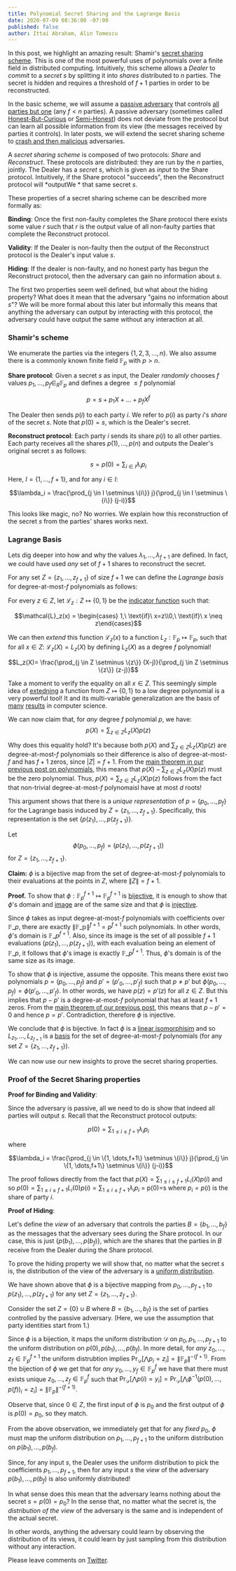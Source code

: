 ```yaml
---
title: Polynomial Secret Sharing and the Lagrange Basis
date: 2020-07-09 08:36:00 -07:00
published: false
author: Ittai Abraham, Alin Tomescu
---
```


In this post, we highlight an amazing result: Shamir's [secret sharing scheme](https://cs.jhu.edu/~sdoshi/crypto/papers/shamirturing.pdf). This is one of the most powerful uses of polynomials over a finite field in distributed computing.
Intuitively, this scheme allows a $Dealer$ to *commit* to a *secret* $s$ by splitting it into *shares* distributed to $n$ parties. The secret is hidden and requires a threshold of $f+1$ parties in order to be reconstructed. 


In the basic scheme, we will assume a [passive adversary](https://decentralizedthoughts.github.io/2019-06-07-modeling-the-adversary/) that controls [all parties but one](https://decentralizedthoughts.github.io/2019-06-17-the-threshold-adversary/) (any $f<n$ parties).
A passive adversary (sometimes called [Honest-But-Curious](https://eprint.iacr.org/2011/136.pdf) or [Semi-Honest](http://www.wisdom.weizmann.ac.il/~oded/foc-vol2.html)) does not deviate from the protocol but can learn all possible information from its view (the messages received by parties it controls). In later posts, we will extend the secret sharing scheme to [crash and then malicious](https://decentralizedthoughts.github.io/2019-06-07-modeling-the-adversary/) adversaries.




A *secret sharing scheme* is composed of two protocols: *Share* and *Reconstruct*.
These protocols are distributed: they are run by the $n$ parties, jointly.
The Dealer has a *secret* $s$, which is given as _input_ to the Share protocol.
Intuitively, if the Share protocol "succeeds", then the Reconstruct protocol will *outputWe * that same secret $s$.


These properties of a secret sharing scheme can be described more formally as:

**Binding**: Once the first non-faulty completes the Share protocol there exists some value $r$ such that $r$ is the output value of all non-faulty parties that complete the Reconstruct protocol.

**Validity**: If the Dealer is non-faulty then the output of the Reconstruct protocol is the Dealer's input value $s$.

**Hiding**: If the dealer is non-faulty, and no honest party has begun the Reconstruct protocol, then the adversary can gain no information about $s$. 


The first two properties seem well defined, but what about the hiding property? What does it mean that the adversary "gains no information about $s$"? We will be more formal about this later but informally this means that anything the adversary can output by interacting with this protocol, the adversary could have output the same without any interaction at all.

### Shamir's scheme

We enumerate the parties via the integers $\{1,2,3,\dots,n\}$. We also assume there is a commonly known finite field $\mathbb{F}_p$ with $p>n$.

**Share protocol**: Given a secret $s$ as input, the Dealer _randomly_ chooses $f$ values $p_1,\dots,p_f \in_R \mathbb{F}_p$ and defines a degree $\le f$ polynomial

$$p=s+p_1 X + \dots + p_f X^f$$

The Dealer then sends $p(i)$ to each party $i$.
We refer to $p(i)$ as party $i$'s _share_ of the secret $s$.
Note that $p(0) = s$, which is the Dealer's secret.

**Reconstruct protocol**: 
Each party $i$ sends its share $p(i)$ to all other parties. 
Each party receives all the shares $p(1),\dots,p(n)$ and outputs the Dealer's original secret $s$ as follows:

$$s=p(0)=\sum_{i \in I} \lambda_i p_i$$

Here, $I= \{ 1,\dots,f+1 \}$, and for any $i \in I$:

$$\lambda_i = \frac{\prod_{j \in I \setminus \{i\}} j}{\prod_{j \in I \setminus \{i\}} (j-i)}$$





This looks like magic, no?
No worries.
We explain how this reconstruction of the secret $s$ from the parties' shares works next. 

### Lagrange Basis

Lets dig deeper into how and why the values $\lambda_1,\dots,\lambda_{f+1}$ are defined. In fact, we could have used *any* set of $f+1$ shares to reconstruct the secret.

For any set $Z=\{z_1,\dots,z_{f+1}\}$ of size $f+1$ we can define the *Lagrange basis* for degree-at-most-$f$ polynomials as follows:

For every $z \in Z$, let $\mathcal{L}_z:Z \mapsto \{0,1\}$ be the [indicator function](https://en.wikipedia.org/wiki/Indicator_function) such that:

$$\mathcal{L}_z(x) = \begin{cases} 1,\ \text{if}\ x=z\\0,\ \text{if}\ x \neq z\end{cases}$$

We can then *extend* this function $\mathcal{L}_z(x)$ to a function $L_z : \mathbb{F}_p \mapsto \mathbb{F}_p$, such that for all $x\in Z:\ \mathcal{L}_z(X)=L_z(X)$ by defining $L_z(X)$ as a degree $f$ polynomial!

$$L_z(X)= \frac{\prod_{j \in Z \setminus \{z\}} (X-j)}{\prod_{j \in Z \setminus \{z\}} (z-j)}$$


Take a moment to verify the equality on all $x\in Z$. This seemingly simple idea of [extedning](http://people.cs.georgetown.edu/jthaler/IPsandextensions.pdf) a function from $Z \mapsto \{0,1\}$ to a low degree polynomial is a very powerful tool! It and its multi-variable generalization are the basis of [many](https://pdfs.semanticscholar.org/a87d/3febd2e02c41a9b0a4e423089b6677eaef3b.pdf) [results](https://eccc.weizmann.ac.il/report/2017/108/download/) in computer science. 

We can now claim that, for *any* degree $f$ polynomial $p$, we have:
$$p(X)=\sum_{z \in Z} L_z(X) p(z)$$


Why does this equality hold?
It's because both $p(X)$ and $\sum_{z \in Z} L_z(X) p(z)$ are degree-at-most-$f$ polynomials so their difference is also of degree-at-most-$f$ and has $f+1$ zeros, since $|Z|=f+1$.
From the [main theorem in our previous post on polynomials](/2020-07-05-the-marvels-of-polynomials-over-a-field), this means that $p(X)-\sum_{z\in Z} L_z(X) p(z)$ must be the zero polynomial.
Thus, $p(X)=\sum_{z \in Z} L_z(X) p(z)$ follows from the fact that non-trivial degree-at-most-$f$ polynomaisl have at most $d$ roots!

This argument shows that there is a *unique representation* of $p=\{p_0,\dots,p_f\}$ for the Lagrange basis induced by $Z=\{z_1,\dots,z_{f+1}\}$.
Specifically, this representation is the set $\{p(z_1),\dots,p(z_{f+1})\}$.

Let
$$
\phi(p_0,\dots,p_f) = (p(z_1),\dots,p(z_{f+1}))
$$
for $Z=\{ z_1,\dots,z_{f+1}\}$. 


**Claim:** $\phi$ is a bijective map from the set of degree-at-most-$f$ polynomials to their evaluations at the points in $Z$, where $\|Z\|=f+1$.

**Proof.** To show that $\phi : \mathbb{F}_p^{f+1} \mapsto \mathbb{F}_p^{f+1}$ is [bijective](https://en.wikipedia.org/wiki/Bijection), it is enough to show that $\phi$'s domain and [image](https://en.wikipedia.org/wiki/Image_(mathematics)) are of the same size and that $\phi$ is [injective](https://en.wikipedia.org/wiki/Injective_function).


Since $\phi$ takes as input degree-at-most-$f$ polynomials with coefficients over $\mathbb{F}\_p$, there are exactly $\|\mathbb{F\_p}\|^{f+1} = p^{f+1}$ such polynomials.
In other words, $\phi$'s domain is $\mathbb{F}\_p^{f+1}$.
Also, since its image is the set of all possible $f+1$ evaluations $(p(z_1),\dots,p(z_{f+1}))$, with each evaluation being an element of $\mathbb{F}\_p$, it follows that $\phi$'s image is exactly $\mathbb{F}\_p^{f+1}$.
Thus, $\phi$'s domain is of the same size as its image.

To show that $\phi$ is injective, assume the opposite.
This means there exist two polynomials $p=(p_0,\dots,p_f)$ and $p'=(p'_0, \dots, p'_f)$ such that $p\ne p'$ but $\phi(p_0, \dots, p_f) = \phi(p'_0, \dots, p'_f)$.
In other words, we have $p(z)=p'(z)$ for all $z \in Z$.
But this implies that $p-p'$ is a degree-at-most-$f$ polynomial that has at least $f+1$ zeros.
From the [main theorem of our previous post](/2020-07-05-the-marvels-of-polynomials-over-a-field), this means that $p-p'=0$ and hence $p=p'$.
Contradiction, therefore $\phi$ is injective.

We conclude that $\phi$ is bijective. In fact $\phi$ is a [linear isomorphisim](https://en.wikipedia.org/wiki/Linear_map) and so $L_{z_1},\dots,L_{z_{f+1}}$ is a [basis](https://en.wikipedia.org/wiki/Basis_(linear_algebra)) for the set of degree-at-most-$f$ polynomials (for any set $Z=\{z_1, \dots,z_{f+1}\}$). 

We can now use our new insights to prove the secret sharing properties. 

### Proof of the Secret Sharing properties

**Proof for Binding and Validity**:

Since the adversary is passive, all we need to do is show that indeed all parties will output $s$. Recall that the Reconstruct protocol outputs:

$$p(0)=\sum_{1\leq i \leq f+1} \lambda_i p_i$$

where

$$\lambda_i = \frac{\prod_{j \in \{1,
\dots,f+1\} \setminus \{i\}} j}{\prod_{j \in \{1,
\dots,f+1\} \setminus \{i\}} (j-i)}$$


The proof follows directly from the fact that  $p(X)=\sum_{1\leq i \leq f+1} L_i(X) p(i)$ and so $p(0)= \sum_{1\leq i \leq f+1} L_i(0) p(i) = \sum_{1\leq i \leq f+1} \lambda_i p_i$ = p(0)=s where $p_i=p(i)$ is the share of party $i$.

**Proof of Hiding**: 

Let's define the *view* of an adversary that controls the parties $B=\{b_1,\dots,b_f\}$ as the messages that the adversary sees during the Share protocol.
In our case, this is just $\{ p(b_1),\dots,p(b_{f}) \}$, which are the shares that the parties in $B$ receive from the Dealer during the Share protocol.

To prove the hiding property we will show that, no matter what the secret $s$ is, the distribution of the view of the adversary is a [uniform distribution](https://en.wikipedia.org/wiki/Discrete_uniform_distribution).

We have shown above that $\phi$ is a bijective mapping from $p_0,\dots,p_{f+1}$ to $p(z_1),\dots,p(z_{f+1})$ for any set $Z=\{z_1,\dots,z_{f+1}\}$. 

Consider the set $Z=\{0\} \cup B$ where $B=\{b_1,\dots,b_f\}$ is the set of parties controlled by the passive adversary.
(Here, we use the assumption that party identities start from 1.)

Since $\phi$ is a bijection, it maps the uniform distribution $\mathcal{D}$ on $p_0,p_1,\dots,p_{f+1}$ to the uniform distribution on $p(0),p(b_1),\dots, p(b_{f})$. In more detail, for *any* $z_0,\dots,z_{f} \in \mathbb{F}_p^{f+1}$ the uniform distrubtion implies $\Pr_{ \mathcal{D} } [\bigwedge p_i=z_i] = \| \mathbb{F}_p \|^{-(f+1)}$. From the bijection of $\phi$ we get that for *any* $y_0,\dots, y_{f} \in \mathbb{F}_p^f$ we have that there must exists unique $z_0,\dots,z_{f} \in \mathbb{F}_p^f$ such that
$\Pr_{\mathcal{D}}[\bigwedge p(i)=y_i] = \Pr_{\mathcal{D}}[\bigwedge \phi^{-1}(p(0),\dots,p(f))_i=z_i] = \|\mathbb{F}_p\|^{-(f+1)}$.


Observe that, since $0 \in Z$, the first input of $\phi$ is $p_0$ and the first output of $\phi$ is $p(0)=p_0$, so they match.


From the above observation, we immediately get that for any *fixed* $p_0$, $\phi$ must map the uniform distribution on $p_1,\dots,p_{f+1}$ to the uniform distribution on $p(b_1),\dots,p(b_{f})$.

Since, for any input $s$, the Dealer uses the uniform distribution to pick the coefficients $p_1,\dots,p_{f+1}$, then for any input $s$ the *view* of the adversary $p(b_1),\dots,p(b_f)$ is also uniformly distributed!

In what sense does this mean that the adversary learns nothing about the secret $s=p(0)=p_0$? In the sense that, no matter what the secret is, the *distribution of the view* of the adversary is the same and is independent of the actual secret.

In other words, anything the adversary could learn by observing the distribution of its views, it could learn by just sampling from this distribution without any interaction.



Please leave comments on [Twitter](...).
